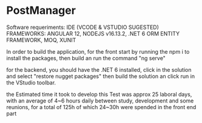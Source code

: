 # PostManager

Software requeriments:
IDE (VCODE & VSTUDIO SUGESTED)
FRAMEWORKS: ANGULAR 12, NODEJS v16.13.2, .NET 6
ORM ENTITY FRAMEWORK, MOQ, XUNIT

In order to build the application,
for the front start by running the npm i to install the packages, then build an run the command "ng serve"

for the backend, you should have the .NET 6 installed, click in the solution and select "restore nugget packages"
then build the solution an click run in the VStudio toolbar.


the Estimated time it took to develop this Test was approx 25 laboral days, with an average of 4~6 hours daily between study,
development and some reunions, for a total of 125h of which 24~30h were spended in the front end part
